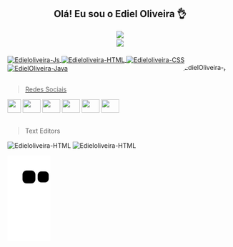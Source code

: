 <h2 align = "center"> Olá! Eu sou o Ediel Oliveira 👌 </h2>

<div align = "center">
 <img src="http://img.shields.io/static/v1?label=Status_do_Ususario&message=%20Estudando&color=BLUE&style=for-the-badge"/>
</div>

<div align = "center">
<a href="https://github.com/EdielOliveira">
<img height="170em" src="https://github-readme-stats.vercel.app/api/top-langs/?username=EdielOliveira&layout=compact&langs_count=7&theme=dark"/>
</div>
 
<div style="display: inline_block"><br>
<img align="center" alt="Edieloliveira-Js" height="30" width="40" src="https://camo.githubusercontent.com/9496882abd182958bcea4238ab44f7eb8928d7a4144c150f18f6c55ceb9b4490/68747470733a2f2f6564656e742e6769746875622e696f2f537570657254696e7949636f6e732f696d616765732f7376672f6a6176617363726970742e737667">
<img align="center" alt="Edieloliveira-HTML" height="30" width="40" src="https://camo.githubusercontent.com/72e5df59529a42423d671ba4c02bfb327d917517bfff18595c5e5dc17a5abece/68747470733a2f2f6564656e742e6769746875622e696f2f537570657254696e7949636f6e732f696d616765732f7376672f68746d6c352e737667">
<img align="center" alt="Edieloliveira-CSS" height="30" width="40" src="https://camo.githubusercontent.com/b788527f604d8e727fcc90d721984125bced85c8a1c9f8da69c6c4a3e51df3c5/68747470733a2f2f6564656e742e6769746875622e696f2f537570657254696e7949636f6e732f696d616765732f7376672f637373332e737667">
<img align="center"alt="EdielOliveira-Java" height="30" width="40" src="https://camo.githubusercontent.com/a870803f30db1d15495072fa9e946a7fa6a6fc1a47fe12324aaf7509c410fc4a/68747470733a2f2f6564656e742e6769746875622e696f2f537570657254696e7949636f6e732f696d616765732f7376672f6a6176612e737667"/>
<img align="right" alt="EdielOliveira-pic" height="150" style="border-radius:50px;" src="https://avatars.githubusercontent.com/u/113260177?s=400&u=347f2b3ae130a0f7c84f0946b4278cd2581e8b16&v4">
</div>
 
 ##
 
>Redes Sociais
 
<div> 
<a href="https://www.youtube.com/channel/UCj-xScD0Gog9C1vl36D5xHA" target="_blank"><img height="30" width="30" src="https://user-images.githubusercontent.com/113260177/207712775-8c99144b-fc76-4fa3-bc2f-af8f7a3e95e7.png"target="_blank"></a>
<a href="https://discord.com/channels/@me" target="_blank"><img height="30" width="40" src="https://camo.githubusercontent.com/79fcdc7c43f1a1d7c175827976ffee8177814a016fb1b9578ff70f1aef759578/68747470733a2f2f6564656e742e6769746875622e696f2f537570657254696e7949636f6e732f696d616765732f7376672f646973636f72642e737667" target="_blank"></a> 
<a href = "mailto: ediel.inacio@outlook.com"><img height="30" width="40" src="https://camo.githubusercontent.com/4a3dd8d10a27c272fd04b2ce8ed1a130606f95ea6a76b5e19ce8b642faa18c27/68747470733a2f2f6564656e742e6769746875622e696f2f537570657254696e7949636f6e732f696d616765732f7376672f676d61696c2e737667" target="_blank"></a>
<a href="https://www.linkedin.com" target="_blank"><img height="30" width="40" src="https://camo.githubusercontent.com/c8a9c5b414cd812ad6a97a46c29af67239ddaeae08c41724ff7d945fb4c047e5/68747470733a2f2f6564656e742e6769746875622e696f2f537570657254696e7949636f6e732f696d616765732f7376672f6c696e6b6564696e2e737667" target="_blank"></a>
<a href="https://www.instagram.com/ed1.549xzx/" target="_blank"><img height="30" width="40" src="https://camo.githubusercontent.com/c9dacf0f25a1489fdbc6c0d2b41cda58b77fa210a13a886d6f99e027adfbd358/68747470733a2f2f6564656e742e6769746875622e696f2f537570657254696e7949636f6e732f696d616765732f7376672f696e7374616772616d2e737667"target="_blank"></a>
<a href="twitter.com" target="_blank"><img height="30" width="40" src="https://camo.githubusercontent.com/35b0b8bfbd8840f35607fb56ad0a139047fd5d6e09ceb060c5c6f0a5abd1044c/68747470733a2f2f6564656e742e6769746875622e696f2f537570657254696e7949636f6e732f696d616765732f7376672f747769747465722e737667" target="_blank"></a>
</a>

##
>Text Editors
<img align="center" alt="Edieloliveira-HTML" height="30" width="40" src="https://camo.githubusercontent.com/873bde687620927afc2bf3255d3ae649e1d42c423b9b253ca507b188a7e97f45/68747470733a2f2f63646e2e776f726c64766563746f726c6f676f2e636f6d2f6c6f676f732f65636c697073652d31312e737667">
<img align="center" alt="Edieloliveira-HTML" height="30" width="40" src="https://cdn.jsdelivr.net/gh/devicons/devicon/icons/visualstudio/visualstudio-plain.svg" />
 
![Snake animation](https://github.com/EdielOliveira/EdielOliveira/blob/output/github-contribution-grid-snake.svg)
</div>

 

